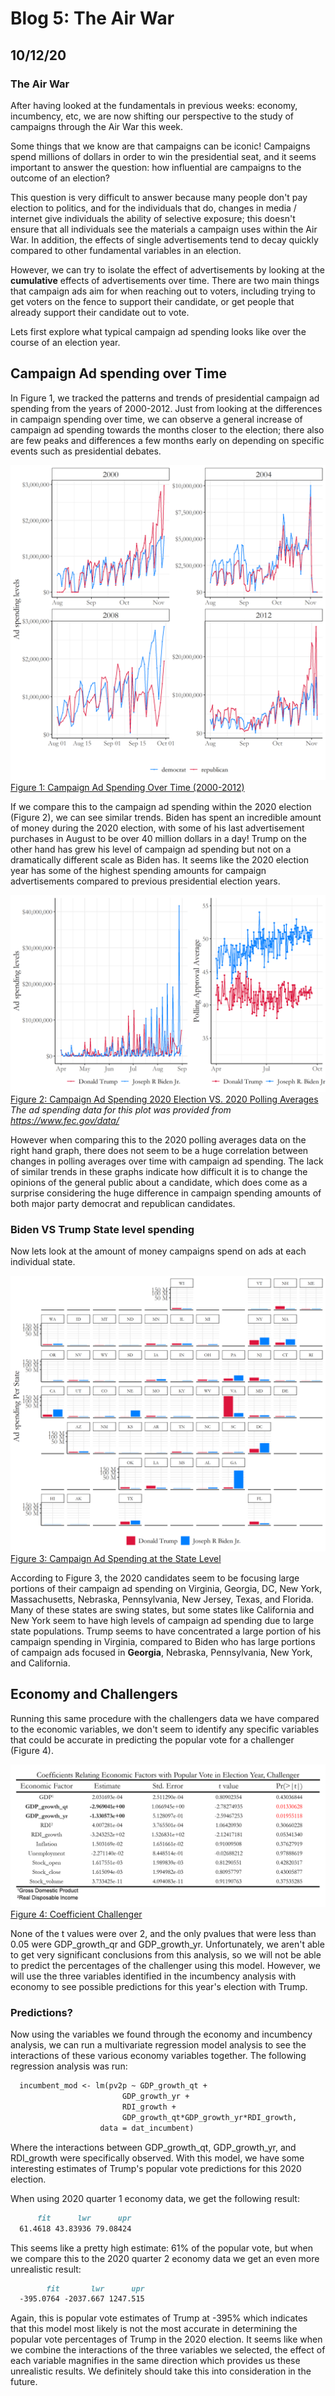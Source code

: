 # Blog 5: The Air War
## 10/12/20

### The Air War

After having looked at the fundamentals in previous weeks: economy, incumbency, etc, we are now shifting our perspective to the study of campaigns through the Air War this week.

Some things that we know are that campaigns can be iconic! Campaigns spend millions of dollars in order to win the presidential seat, and it seems important to answer the question: how influential are campaigns to the outcome of an election? 

This question is very difficult to answer because many people don't pay election to politics, and for the individuals that do, changes in media / internet give individuals the ability of selective exposure; this doesn't ensure that all individuals see the materials a campaign uses within the Air War. In addition, the effects of single advertisements tend to decay quickly compared to other fundamental variables in an election.

However, we can try to isolate the effect of advertisements by looking at the **cumulative** effects of advertisements over time. There are two main things that campaign ads aim for when reaching out to voters, including trying to get voters on the fence to support their candidate, or get people that already support their candidate out to vote. 

Lets first explore what typical campaign ad spending looks like over the course of an election year.

## Campaign Ad spending over Time

In Figure 1, we tracked the patterns and trends of presidential campaign ad spending from the years of 2000-2012. Just from looking at the differences in campaign spending over time, we can observe a general increase of campaign ad spending towards the months closer to the election; there also are few peaks and differences a few months early on depending on specific events such as presidential debates.

![](../Rplots/week5/AdSpendingOverTime.png)
[Figure 1: Campaign Ad Spending Over Time (2000-2012)](../Rplots/week5/AdSpendingOverTime.png)

If we compare this to the campaign ad spending within the 2020 election (Figure 2), we can see similar trends. Biden has spent an incredible amount of money during the 2020 election, with some of his last advertisement purchases in August to be over 40 million dollars in a day! Trump on the other hand has grew his level of campaign ad spending but not on a dramatically different scale as Biden has. It seems like the 2020 election year has some of the highest spending amounts for campaign advertisements compared to previous presidential election years.

![](../Rplots/week5/JoeVSDonald.png)
[Figure 2: Campaign Ad Spending 2020 Election VS. 2020 Polling Averages ](../Rplots/week5/JoeVSDonald.png)
*The ad spending data for this plot was provided from https://www.fec.gov/data/*

However when comparing this to the 2020 polling averages data on the right hand graph, there does not seem to be a huge correlation between changes in polling averages over time with campaign ad spending. The lack of similar trends in these graphs indicate how difficult it is to change the opinions of the general public about a candidate, which does come as a surprise considering the huge difference in campaign spending amounts of both major party democrat and republican candidates.

### Biden VS Trump State level spending

Now lets look at the amount of money campaigns spend on ads at each individual state.

![](../Rplots/week5/statespending_sqrt.png)
[Figure 3: Campaign Ad Spending at the State Level ](../Rplots/week5/statespending_sqrt.png)

According to Figure 3, the 2020 candidates seem to be focusing large portions of their campaign ad spending on Virginia, Georgia, DC, New York, Massachusetts, Nebraska, Pennsylvania, New Jersey, Texas, and Florida. Many of these states are swing states, but some states like California and New York seem to have high levels of campaign ad spending due to large state populations. Trump seems to have concentrated a large portion of his campaign spending in Virginia, compared to Biden who has large portions of campaign ads focused in **Georgia**, Nebraska, Pennsylvania, New York, and California. 

## Economy and Challengers

Running this same procedure with the challengers data we have compared to the economic variables, we don't seem to identify any specific variables that could be accurate in predicting the popular vote for a challenger (Figure 4). 

![](../Rplots/week4/Coefficients_Challenger.png)
[Figure 4: Coefficient Challenger](../Rplots/week4/Coefficients_Challenger.png)

None of the t values were over 2, and the only pvalues that were less than 0.05 were GDP_growth_qr and GDP_growth_yr. Unfortunately, we aren't able to get very significant conclusions from this analysis, so we will not be able to predict the percentages of the challenger using this model. However, we will use the three variables identified in the incumbency analysis with economy to see possible predictions for this year's election with Trump.

### Predictions?

Now using the variables we found through the economy and incumbency analysis, we can run a multivariate regression model analysis to see the interactions of these various economy variables together. The following regression analysis was run:
```markdown
  incumbent_mod <- lm(pv2p ~ GDP_growth_qt +
                         GDP_growth_yr + 
                         RDI_growth +
                         GDP_growth_qt*GDP_growth_yr*RDI_growth, 
                    data = dat_incumbent)
```
Where the interactions between GDP_growth_qt, GDP_growth_yr, and RDI_growth were specifically observed. With this model, we have some interesting estimates of Trump's popular vote predictions for this 2020 election.

When using 2020 quarter 1 economy data, we get the following result:
```markdown
      fit      lwr      upr
  61.4618 43.83936 79.08424
```
This seems like a pretty high estimate: 61% of the popular vote, but when we compare this to the 2020 quarter 2 economy data we get an even more unrealistic result:
```markdown
        fit       lwr      upr
  -395.0764 -2037.667 1247.515
```
Again, this is popular vote estimates of Trump at -395% which indicates that this model most likely is not the most accurate in determining the popular vote percentages of Trump in the 2020 election. It seems like when we combine the interactions of the three variables we selected, the effect of each variable magnifies in the same direction which provides us these unrealistic results. We definitely should take this into consideration in the future.

[^1]: Brown, A. R. (2014).Voters Don’t Care Much About Incumbency. Journal of Experimental Political Science, 1(2):132–143

[^2]: Campbell et al., 2017] Campbell, J. E., Norpoth, H., Abramowitz, A. I., Lewis-Beck, M. S.,Tien, C., Campbell, J. E., Erikson, R. S., Wlezien, C., Lockerbie, B., Holbrook, T. M.,and et al. (2017).A Recap of the 2016 Election Forecasts.PS: Political Science andPolitics, 50(2):331–338.